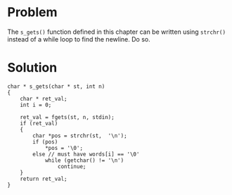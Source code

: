 # Problem
The `s_gets()` function defined in this chapter can be written using `strchr()` instead of a while loop to find the newline. Do so.

# Solution

```
char * s_gets(char * st, int n) 
{
    char * ret_val; 
    int i = 0;
    
    ret_val = fgets(st, n, stdin); 
    if (ret_val)
    {
        char *pos = strchr(st,  '\n');
        if (pos)
            *pos = '\0';
        else // must have words[i] == '\0'
            while (getchar() != '\n')
                continue;
    }
    return ret_val; 
}
```